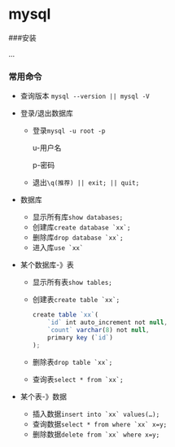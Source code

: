 # mysql

###安装

...

### 常用命令

* 查询版本 `mysql --version || mysql -V`

* 登录/退出数据库

  * 登录`mysql -u root -p`

    u-用户名

    p-密码

  * 退出`\q(推荐) || exit; || quit;`

* 数据库

  * 显示所有库`show databases;`
  * 创建库``create database `xx`; ``
  * 删除库``drop database `xx`;``
  * 进入库``use `xx` ``

* 某个数据库-》表

  * 显示所有表`show tables;`

  * 创建表``create table `xx`;``

    ```javascript
    create table `xx`(
        `id` int auto_increment not null,
        `count` varchar(8) not null,
        primary key (`id`)
    );
    ```

  * 删除表``drop table `xx`; ``

  * 查询表``select * from `xx`; ``

* 某个表-》数据

  * 插入数据``insert into `xx` values(…);``
  * 查询数据``select * from where `xx` x=y; ``
  * 删除数据``delete from `xx` where x=y;``